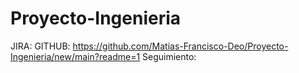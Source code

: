 # Proyecto-Ingenieria

JIRA:
GITHUB: https://github.com/Matias-Francisco-Deo/Proyecto-Ingenieria/new/main?readme=1
Seguimiento:
